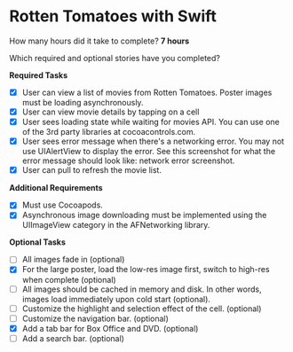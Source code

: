 Rotten Tomatoes with Swift
=============

How many hours did it take to complete? **7 hours**

Which required and optional stories have you completed?

**Required Tasks**
- [x] User can view a list of movies from Rotten Tomatoes. Poster images must be loading asynchronously.
- [x] User can view movie details by tapping on a cell
- [x] User sees loading state while waiting for movies API. You can use one of the 3rd party libraries at cocoacontrols.com.
- [x] User sees error message when there's a networking error. You may not use UIAlertView to display the error. See this screenshot for what the error message should look like: network error screenshot.
- [x] User can pull to refresh the movie list.

**Additional Requirements**
- [x] Must use Cocoapods.
- [x] Asynchronous image downloading must be implemented using the UIImageView category in the AFNetworking library.

**Optional Tasks**
- [ ] All images fade in (optional)
- [x] For the large poster, load the low-res image first, switch to high-res when complete (optional)
- [ ] All images should be cached in memory and disk. In other words, images load immediately upon cold start (optional).
- [ ] Customize the highlight and selection effect of the cell. (optional)
- [ ] Customize the navigation bar. (optional)
- [x] Add a tab bar for Box Office and DVD. (optional)
- [ ] Add a search bar. (optional)
